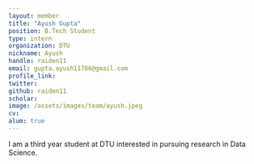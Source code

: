 ```yaml
---
layout: member
title: "Ayush Gupta"
position: B.Tech Student
type: intern
organization: DTU
nickname: Ayush 
handle: raiden11
email: gupta.ayush11786@gmail.com
profile_link: 
twitter: 
github: raiden11
scholar: 
image: /assets/images/team/ayush.jpeg
cv: 
alum: true
---
```

I am a third year student at DTU interested in pursuing research in Data Science. 